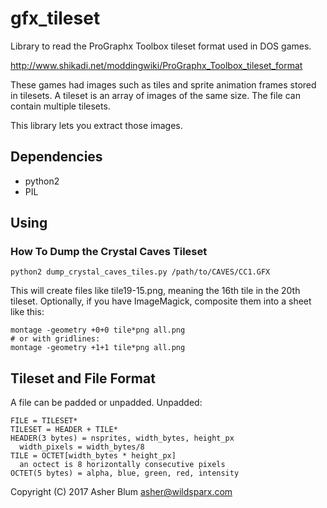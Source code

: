 # gfx_tileset
Library to read the ProGraphx Toolbox tileset format used in DOS games.

http://www.shikadi.net/moddingwiki/ProGraphx_Toolbox_tileset_format

These games had images such as tiles and sprite animation frames stored in tilesets.
A tileset is an array of images of the same size. The file can contain multiple tilesets.

This library lets you extract those images.

## Dependencies
  * python2
  * PIL
  
## Using

### How To Dump the Crystal Caves Tileset

```
python2 dump_crystal_caves_tiles.py /path/to/CAVES/CC1.GFX
```
This will create files like tile19-15.png, meaning the 16th tile in the 20th tileset.
Optionally, if you have ImageMagick, composite them into a sheet like this:
```
montage -geometry +0+0 tile*png all.png
# or with gridlines:
montage -geometry +1+1 tile*png all.png
```

## Tileset and File Format

A file can be padded or unpadded. Unpadded:
```
FILE = TILESET*
TILESET = HEADER + TILE*
HEADER(3 bytes) = nsprites, width_bytes, height_px
  width_pixels = width_bytes/8
TILE = OCTET[width_bytes * height_px]
  an octect is 8 horizontally consecutive pixels
OCTET(5 bytes) = alpha, blue, green, red, intensity
```


Copyright (C) 2017 Asher Blum <asher@wildsparx.com>

